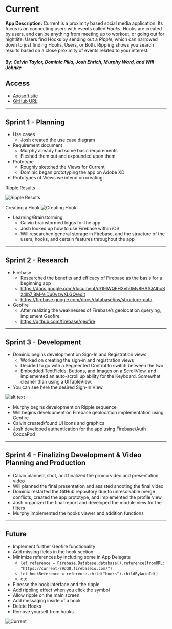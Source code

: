 Current
======
**App Description:** Current is a proximity based social media application.  Its focus is on connecting users with events called _Hooks_.  Hooks are created by users, and can be anything from meeting up to workout, or going out for nightlife.  Users find Hooks by sending out a _Ripple_, which can narrowed down to just finding Hooks, Users, or Both.  Rippling shows you search results based on a close proximity of events related to your interest.


#### By: _Calvin Taylor, Dominic Pilla, Josh Ehrich, Murphy Ward, and Will Johnke_


## Access
* [Axosoft site](https://current.axosoft.com)
* [GitHub URL](https://github.com/djpkvf/Current.git)


---
## Sprint 1 - Planning
* Use cases
   * Josh created the use case diagram
* Requirement document
   * Murphy already had some basic requirements
   * Fleshed them out and expounded upon them
* Prototype
   * Roughly sketched the Views for Current
   * Dominic began prototyping the app on Adobe XD
* Prototypes of Views we intend on creating:


Ripple Results


![Ripple Results][logo]


[logo]: https://github.com/djpkvf/Current/blob/features/images/iPhone%206-7-8%20%E2%80%93%203.png "Ripple Results"


Creating a Hook
![Creating Hook][logo]


[logo]: https://github.com/djpkvf/Current/blob/features/images/iPhone%206-7-8%20%E2%80%93%208.png "Creating a Hook"


* Learning/Brainstorming
   * Calvin brainstormed logos for the app
   * Josh looked up how to use Firebase within iOS
   * Will researched general storage in Firebase, and the structure of the users, hooks, and certain features throughout the app 
---
## Sprint 2 - Research
* Firebase
   * Researched the benefits and efficacy of Firebase as the basis for a beginning app
   * https://docs.google.com/document/d/19lWQEHXeh0Mv8HAfQAIboSz4lb7_8M-ViDu0vzwXLGQ/edit
   * https://firebase.google.com/docs/database/ios/structure-data
* Geofire
   * After realizing the weaknesses of Firebase’s geolocation querying, implement Geofire
   * https://github.com/firebase/geofire


---
## Sprint 3 - Development
* Dominic begins development on Sign-In and Registration views
   * Worked on creating the sign-in and registration views
   * Decided to go with a Segmented Control to switch between the two
   * Embedded TextFields, Buttons, and Images on a ScrollView, and implemented an auto-scroll up ability for the Keyboard.  Somewhat cleaner than using a UITableView.
* You can see here the desired Sign-In View


![alt text][logo]


[logo]: https://github.com/djpkvf/Current/blob/features/images/iPhone%206-7-8%20%E2%80%93%201.png "Sign-In Screen"
* Murphy begins development on Ripple sequence
* Will begins development on Firebase geolocation implementation using Geofire
* Calvin created/found UI icons and graphics
* Josh developed authentication for the app using Firebase/Auth CocoaPod




---
## Sprint 4 - Finalizing Development & Video Planning and Production
* Calvin planned, shot, and finalized the promo video and presentation video
* Will planned the final presentation and assisted shooting the final video
* Dominic restarted the GitHub repository due to unresolvable merge conflicts, created the app prototype, and implemented the profile view
* Josh organized the final report and developed the module view for the filters
* Murphy implemented the hooks viewer and addition functions
---
## Future
* Implement further Geofire functionality
* Add missing fields in the hook section
* Minimize references by including some in App Delegate
   *  `let reference = Firebase.Database.database().reference(fromURL: "https://current-79dd0.firebaseio.com/")`
   *  `let hookReference = reference.child("hooks").childByAutoId()`
   * etc.    
* Finesse the hook interface and the ripple
* Add rippling effect when you click the symbol
* Allow ripple on the main screen
* Add messaging inside of a hook
* Delete Hooks
* Remove yourself from hooks




![Current][logo]


[logo]: https://github.com/djpkvf/Current/blob/features/images/cArrowsLight.png "Logo"
